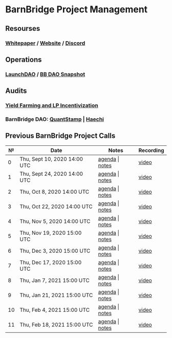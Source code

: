 # **BarnBridge Project Management**

## **Resourses**
### [Whitepaper](https://github.com/BarnBridge/BarnBridge-Whitepaper) / [Website](https://barnbridge.com/) / [Discord](https://discord.gg/s9Z6HJH)

## **Operations**
### [LaunchDAO](https://mainnet.aragon.org/#/barnbridgelaunch/) / [BB DAO Snapshot](https://signal.barnbridge.com/)

## **Audits**
### [Yield Farming and LP Incentivization](https://github.com/BarnBridge/BarnBridge-YieldFarming/blob/master/BarnBridge-Yield-Farming-and-Incentivization-AUDIT.pdf)
### BarnBridge DAO: [QuantStamp](https://github.com/BarnBridge/BarnBridge-PM/blob/master/audits/Quantstamp-DAO.pdf) | [Haechi](https://github.com/BarnBridge/BarnBridge-PM/blob/master/audits/HAECHI-DAO.pdf)

## Previous BarnBridge Project Calls

 №  | Date                             | Notes          | Recording            |
--- | -------------------------------- | -------------- | -------------------- |
 0  | Thu, Sept 10, 2020 14:00 UTC       | [agenda](https://github.com/BarnBridge/BarnBridge-PM/issues/1) \| [notes](https://github.com/BarnBridge/BarnBridge-PM/blob/master/BB-Project-calls/call_000.md)     | [video](https://youtu.be/Q3N1o2W6-CM) |
 1  | Thu, Sept 24, 2020 14:00 UTC       | [agenda](https://github.com/BarnBridge/BarnBridge-PM/issues/3) \| [notes](https://github.com/BarnBridge/BarnBridge-PM/blob/master/BB-Project-calls/call_001.md)     | [video](https://youtu.be/T2mtewbFmq4) |
 2  | Thu, Oct 8, 2020 14:00 UTC       | [agenda](https://github.com/BarnBridge/BarnBridge-PM/issues/4) \| [notes](https://github.com/BarnBridge/BarnBridge-PM/blob/master/BB-Project-calls/call_002.md)     | [video](https://youtu.be/E1BIXjJ8Zqo) |
 3  | Thu, Oct 22, 2020 14:00 UTC       | [agenda](https://github.com/BarnBridge/BarnBridge-PM/issues/5) \| [notes](https://github.com/BarnBridge/BarnBridge-PM/blob/master/BB-Project-calls/call_003.md)     | [video](https://youtu.be/F2ourmSS3NA) | 
 4  | Thu, Nov 5, 2020 14:00 UTC       | [agenda](https://github.com/BarnBridge/BarnBridge-PM/issues/6) \| [notes](https://github.com/BarnBridge/BarnBridge-PM/blob/master/BB-Project-calls/call_004.md)     | [video](https://youtu.be/A_ekgo85kE8) | 
 5  | Thu, Nov 19, 2020 15:00 UTC       | [agenda](https://github.com/BarnBridge/BarnBridge-PM/issues/7) \| [notes](https://github.com/BarnBridge/BarnBridge-PM/blob/master/BB-Project-calls/call_005.md)     | [video](https://youtu.be/Zu372iqTrvI) |  
 6  | Thu, Dec 3, 2020 15:00 UTC       | [agenda](https://github.com/BarnBridge/BarnBridge-PM/issues/8) \| [notes](https://github.com/BarnBridge/BarnBridge-PM/blob/master/BB-Project-calls/call_006.md)     | [video](https://youtu.be/-skbfvP8S8s) |   
 7  | Thu, Dec 17, 2020 15:00 UTC       | [agenda](https://github.com/BarnBridge/BarnBridge-PM/issues/10) \| [notes](https://github.com/BarnBridge/BarnBridge-PM/blob/master/BB-Project-calls/call_007.md)     | [video](https://youtu.be/fcgkyIF4iQM) |   
 8  | Thu, Jan 7, 2021 15:00 UTC       | [agenda](https://github.com/BarnBridge/BarnBridge-PM/issues/11) \| [notes](https://github.com/BarnBridge/BarnBridge-PM/blob/master/BB-Project-calls/call_008.md)     | [video](https://youtu.be/MZsCqMeeWaM) |   
 9  | Thu, Jan 21, 2021 15:00 UTC       | [agenda](https://github.com/BarnBridge/BarnBridge-PM/issues/13) \| [notes](https://github.com/BarnBridge/BarnBridge-PM/blob/master/BB-Project-calls/call_009.md)     | [video](https://youtu.be/qP4SSKuDFOs) |   
 10  | Thu, Feb 4, 2021 15:00 UTC       | [agenda](https://github.com/BarnBridge/BarnBridge-PM/issues/15) \| [notes](https://github.com/BarnBridge/BarnBridge-PM/blob/master/BB-Project-calls/call_010.md)     | [video](https://youtu.be/MsVhLDbkWsI) |   
 11  | Thu, Feb 18, 2021 15:00 UTC       | [agenda](https://github.com/BarnBridge/BarnBridge-PM/issues/16) \| [notes](https://github.com/BarnBridge/BarnBridge-PM/blob/master/BB-Project-calls/call_011.md)     | [video]() |  


